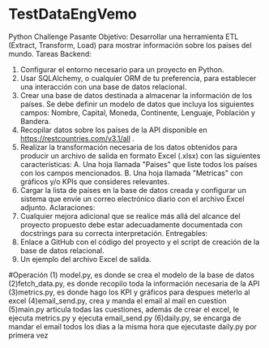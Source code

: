 # TestDataEngVemo
Python Challenge Pasante
Objetivo: Desarrollar una herramienta ETL (Extract, Transform, Load) para mostrar información sobre 
los países del mundo.
Tareas Backend:
  1. Configurar el entorno necesario para un proyecto en Python.
  2. Usar SQLAlchemy, o cualquier ORM de tu preferencia, para establecer una interacción con una 
  base de datos relacional.
  3. Crear una base de datos destinada a almacenar la información de los países. Se debe definir un 
  modelo de datos que incluya los siguientes campos: Nombre, Capital, Moneda, Continente, 
  Lenguaje, Población y Bandera.
  4. Recopilar datos sobre los países de la API disponible en https://restcountries.com/v3.1/all .
  5. Realizar la transformación necesaria de los datos obtenidos para producir un archivo de salida en 
  formato Excel (.xlsx) con las siguientes características:
    A. Una hoja llamada "Paises" que liste todos los países con los campos mencionados.
    B. Una hoja llamada "Metricas" con gráficos y/o KPIs que consideres relevantes.
  6. Cargar la lista de países en la base de datos creada y configurar un sistema que envíe un correo 
  electrónico diario con el archivo Excel adjunto.
Aclaraciones:
  1. Cualquier mejora adicional que se realice más allá del alcance del proyecto propuesto debe estar 
adecuadamente documentada con docstrings para su correcta interpretación.
Entregables:
  1. Enlace a GitHub con el código del proyecto y el script de creación de la base de datos relacional.
  2. Un ejemplo del archivo Excel de salida.


#Operación
(1) model.py, es donde se crea el modelo de la base de datos
(2)fetch_data.py, es donde recopilo toda la información necesaria de la API
(3)metrics.py, es donde hago los KPI y gráficos para despues meterlo al excel 
(4)email_send.py, crea y manda el email al mail en cuestion
(5)main.py articula todas las cuestiones, además de crear el excel, le ejecuta metrics.py y ejecuta email_send.py
(6)daily.py, se encarga de mandar el email todos los dias a la misma hora que ejecutaste daily.py por primera vez
